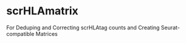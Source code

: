 # scrHLAmatrix
For Deduping and Correcting scrHLAtag counts and Creating Seurat-compatible Matrices
